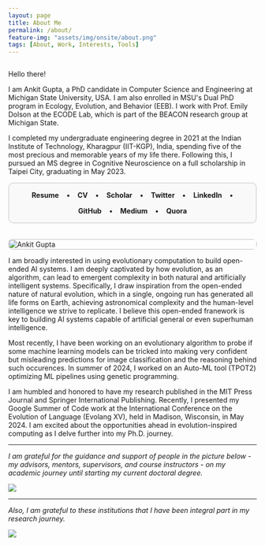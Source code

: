 ```yaml
---
layout: page
title: About Me
permalink: /about/
feature-img: "assets/img/onsite/about.png"
tags: [About, Work, Interests, Tools]
---
```

<div class="about-container" style="display: flex; flex-wrap: wrap; gap: 2rem; align-items: flex-start;">
  <div class="about-content" style="flex: 1; min-width: 300px;">
    <p>Hello there!</p>
      <p>I am Ankit Gupta, a PhD candidate in Computer Science and Engineering at Michigan State University, USA. I am also enrolled in MSU's Dual PhD program in Ecology, Evolution, and Behavior (EEB). I work with Prof. Emily Dolson at the ECODE Lab, which is part of the BEACON research group at Michigan State.</p>
        <p>I completed my undergraduate engineering degree in 2021 at the Indian Institute of Technology, Kharagpur (IIT-KGP), India, spending five of the most precious and memorable years of my life there. Following this, I pursued an MS degree in Cognitive Neuroscience on a full scholarship in Taipei City, graduating in May 2023.</p>
        <div class="profile-links" style="border: 2px solid #ddd; border-radius: 10px; padding: 15px; background: #f9f9f9; display: flex; flex-wrap: wrap; gap: 15px; justify-content: center; align-items: center;">
          <a href="https://drive.google.com/file/d/1EfiqiEd5rr7nJvMWb7F0zn7Pw-CNKclH/view" target="_blank" style="text-decoration: none;"><b>Resume</b></a> •
          <a href="https://drive.google.com/file/d/1am4vLS0rRuE6yXU1o661U8A3MQw_BG9w/view" target="_blank" style="text-decoration: none;"><b>CV</b></a> •
          <a href="https://scholar.google.com/citations?user=FTCbGjoAAAAJ&hl=en" target="_blank" style="text-decoration: none;"><b>Scholar</b></a> •
          <a href="https://twitter.com/ankiitgupta7" target="_blank" style="text-decoration: none;"><b>Twitter</b></a> •
          <a href="https://www.linkedin.com/in/ankiitgupta7/" target="_blank" style="text-decoration: none;"><b>LinkedIn</b></a> •
          <a href="https://github.com/ankiitgupta7" target="_blank" style="text-decoration: none;"><b>GitHub</b></a> •
          <a href="https://medium.com/@ankiitgupta7" target="_blank" style="text-decoration: none;"><b>Medium</b></a> •
          <a href="https://www.quora.com/profile/Ankit-Gupta-1695" target="_blank" style="text-decoration: none;"><b>Quora</b></a>
        </div>
  </div>
  <div class="profile-image" style="flex: 1; min-width: 300px;">
    <img src="https://ankiitgupta7.github.io/assets/img/mygallery/India%20Gate%20Picture.jpeg" alt="Ankit Gupta" style="width: 100%; height: auto; border-radius: 8px;">
  </div>
</div>

I am broadly interested in using evolutionary computation to build open-ended AI systems. I am deeply captivated by how evolution, as an algorithm, can lead to emergent complexity in both natural and artificially intelligent systems. Specifically, I draw inspiration from the open-ended nature of natural evolution, which in a single, ongoing run has generated all life forms on Earth, achieving astronomical complexity and the human-level intelligence we strive to replicate. I believe this open-ended franework is key to building AI systems capable of artificial general or even superhuman intelligence.

Most recently, I have been working on an evolutionary algorithm to probe if some machine learning models can be tricked into making very confident but misleading predictions for image classification and the reasoning behind such occurences. In summer of 2024, I worked on an Auto-ML tool (TPOT2) optimizing ML pipelines using genetic programming.

I am humbled and honored to have my research published in the MIT Press Journal and Springer International Publishing. Recently, I presented my Google Summer of Code work at the International Conference on the Evolution of Language (Evolang XV), held in Madison, Wisconsin, in May 2024. I am excited about the opportunities ahead in evolution-inspired computing as I delve further into my Ph.D. journey.

---

*I am grateful for the guidance and support of people in the picture below - my advisors, mentors, supervisors, and course instructors - on my academic journey until starting my current doctoral degree.*

![](https://ankiitgupta7.github.io/assets/img/onsite/mentors.png)

---

*Also, I am grateful to these institutions that I have been integral part in my research journey.*

![](https://ankiitgupta7.github.io/assets/img/onsite/affiliations2024.png)

